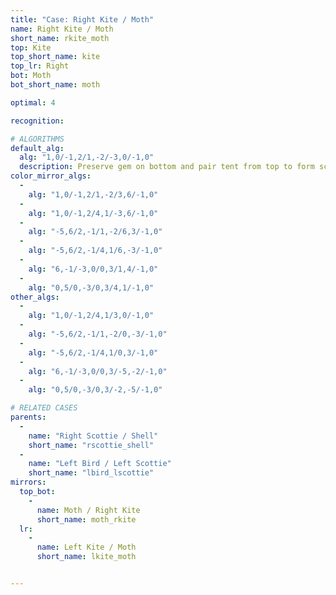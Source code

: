 ```yaml
---
title: "Case: Right Kite / Moth"
name: Right Kite / Moth
short_name: rkite_moth
top: Kite
top_short_name: kite
top_lr: Right
bot: Moth
bot_short_name: moth

optimal: 4

recognition:

# ALGORITHMS
default_alg:
  alg: "1,0/-1,2/1,-2/-3,0/-1,0"
  description: Preserve gem on bottom and pair tent from top to form scottie/shell.
color_mirror_algs:
  -
    alg: "1,0/-1,2/1,-2/3,6/-1,0"
  -
    alg: "1,0/-1,2/4,1/-3,6/-1,0"
  -
    alg: "-5,6/2,-1/1,-2/6,3/-1,0"
  -
    alg: "-5,6/2,-1/4,1/6,-3/-1,0"
  -
    alg: "6,-1/-3,0/0,3/1,4/-1,0"
  -
    alg: "0,5/0,-3/0,3/4,1/-1,0"
other_algs:
  -
    alg: "1,0/-1,2/4,1/3,0/-1,0"
  -
    alg: "-5,6/2,-1/1,-2/0,-3/-1,0"
  -
    alg: "-5,6/2,-1/4,1/0,3/-1,0"
  -
    alg: "6,-1/-3,0/0,3/-5,-2/-1,0"
  -
    alg: "0,5/0,-3/0,3/-2,-5/-1,0"

# RELATED CASES
parents:
  -
    name: "Right Scottie / Shell"
    short_name: "rscottie_shell"
  -
    name: "Left Bird / Left Scottie"
    short_name: "lbird_lscottie"
mirrors:
  top_bot:
    -
      name: Moth / Right Kite
      short_name: moth_rkite
  lr:
    -
      name: Left Kite / Moth
      short_name: lkite_moth


---
```


